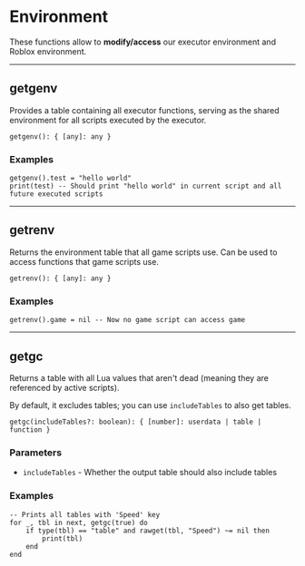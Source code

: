 # Environment

These functions allow to **modify/access** our executor environment and Roblox environment.

---

## getgenv

Provides a table containing all executor functions, serving as the shared environment for all scripts executed by the executor.

```luau
getgenv(): { [any]: any }
```

### Examples

```luau
getgenv().test = "hello world"
print(test) -- Should print "hello world" in current script and all future executed scripts
```

---

## getrenv

Returns the environment table that all game scripts use. Can be used to access functions that game scripts use.

```luau
getrenv(): { [any]: any }
```

### Examples

```luau
getrenv().game = nil -- Now no game script can access game
```

---

## getgc

Returns a table with all Lua values that aren't dead (meaning they are referenced by active scripts).

By default, it excludes tables; you can use `includeTables` to also get tables.

```luau
getgc(includeTables?: boolean): { [number]: userdata | table | function }
```

### Parameters

- `includeTables` - Whether the output table should also include tables

### Examples

```luau
-- Prints all tables with 'Speed' key
for _, tbl in next, getgc(true) do
    if type(tbl) == "table" and rawget(tbl, "Speed") ~= nil then
        print(tbl)
    end
end
```

